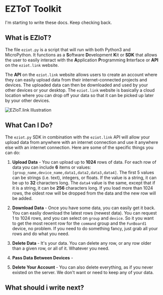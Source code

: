 # EZToT Toolkit

I'm starting to write these docs. Keep checking back.

## What is EZIoT? 

The file `eziot.py` is a script that will run with both Python3 and MicroPython. It functions as a **S**oftware **D**evelopment **K**it or **SDK** that allows the user to easily interact with the **A**pplication **P**rogramming **I**nterface or **API** on the `eziot.link` website.

The **API** on the `eziot.link` website allows users to create an account where they can easily upload data from their internet-connected projects and devices. The uploaded data can then be downloaded and used by your other devices or your desktop. The `eziot.link` website is basically a cloud location where you can drop off your data so that it can be picked up later by your other devices. 

![EZIoT.link Illustration](https://eziot.link/images/eziot_illustration_1.png)

## What Can I Do?

The `eziot.py` SDK in combination with the `eziot.link` API will allow your upload data from anywhere with an internet connection and use it anywhere else with an internet connection. Here are some of the specific things you can do:

1. **Upload Data** - You can upload up to **1024** rows of data. For each row of data you can include **6** items or values: `[group_name,device_name,data1,data2,data3,data4]`. The first 5 values can be strings (i.e. text), integers, or floats. If the value is a string, it can be up to **32** characters long. The `data4` value is the same, except that if it is a string, it can be **256** characters long. If you load more than 1024 rows, the oldest row will be dropped from the data and the new row will be added.

1. **Download Data** - Once you have some data, you can easily get it back. You can easliy download the latest rows (newest data). You can request 1 to 1024 rows, and you can select on `group` and `device`. So it you want to get the most recent row for the `command` group and the `FunBoard1` device, no problem. If you need to do something fancy, just grab all your rows and do what you need.

1. **Delete Data** - It's your data. You can delete any row, or any row older than a given row, or all of it. Whatever you need.

1. **Pass Data Between Devices** - 

1. **Delete Your Account** - You can also delete everything, as if you never existed on the server. We don't want or need to keep any of your data.

## What should i write next?





